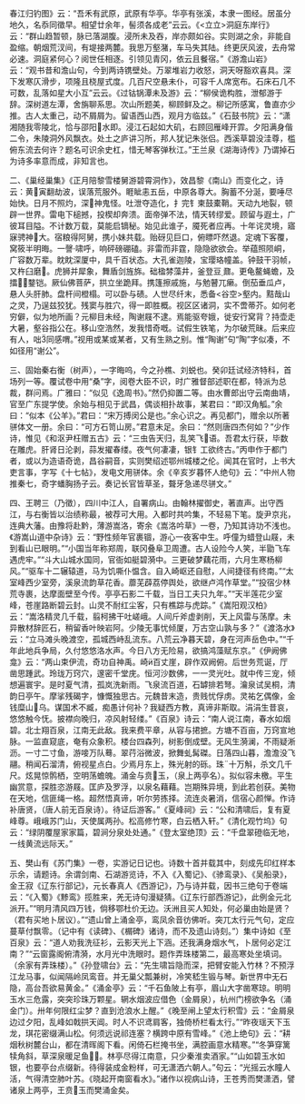 <!-- { "loadSidebar": true } -->
春江归钓图》云：“吾禾有武原，武原有华亭。华亭有张溪，本隶一图经。居虽分地久，名忝同徵早。相望廿余年，髻须各成老”云云。《<立立>洞庭东岸行》云：“群山趋暂顿，脉已落湖腹。浸所未及吞，岸亦颇如谷。实则湖之余，非能自盈缩。朝烟荒汊间，有堤接两麓。我思万壑潴，车马失其陆。终更厌风波，去舟常必速。洞庭紧何心？阅世任相逐。引领见青冈，依云且餐宿。”《游澹山岩》云：“观书昔和澹山句，今到两诗镌壁处。万翠堆岩力收怒，洞天呀豁欢喜具。深下发寒仄滑步，项隆且桡屋式度。几百尺空悬未仆，可容千人席宽布。石床石几不可数，乱落如星大小互”云云。《过钴锅潭未及游》云：“柳侯诡构胜，泄郁游于辞。深树道左潭，舍旃聊系思。次山所题美，柳顾鲜及之。柳记所感寓，鲁直亦少推。古人太重己，动不屑屑为。留语西山西，观月方临兹。”《石鼓书院》云：“潇湘随我零陵北，恰与邵阳水即。浸江石起如大矶，右顾回雁峰开霏。夕阳满身偕二令，朱陵洞外风飘衣。处土之庐讲习所，邦人犹记朱张侣。西溪草碧没洼尊，槛俯东流去何许？题名可识余史杠，惜无琴客弹秋江。”王兰泉《湖海诗传》乃谓掉石为诗多率意而成，非知言也。

二、《巢经巢集》《正月陪黎雪楼舅游碧霄洞作》，效昌黎《南山》而变化之，诗云：黄寅翻劫波，误落荒服外。睚眦恚五岳，中原各尊大。胸蓄不分涎，要唾尽始快。日月不照灼，深神鬼怪。吐泄夺造化，扌完钅柬鼓橐鞘。天动九地裂，顿辟一世界。雷电下槌撼，投楔却奔溃。面帝弹不法，情天转缪爱。顾留与遐土，广彼耳目隘。不计数万载，莫能启镝秘。始见此谁子，魇死者应再。十年诧灵境，寤寐骋神大。宿粮得阿舅，携小妹共载。贻砑见巨口，俯瞟吓然退。定魂下客覆，窝筱半明晦。一謦啸呼，响砰磅硼磕。非雷而非霆，隐隐欲欲会。举蕴照陨峒，广容数万辈。眈眈深厦中，具千百状态。大孔雀迦陵，宝璎珞幢盖。钟鼓干羽帧，又杵臼磨。虎狮并犀象，舞盾剑旌旆。础楹棼藻井，釜登豆鼐。更龟鳌蝇蟾，及擂鍪铠。厥仙佛菩萨，拱立坐跪拜。携篷擦戚施，与勉瞽兀癞。倒茄垂瓜卢，悬人头肝肺。盘杆间橙榻。可以卧与碛。人世尽纤末，悉备<谷空>壑内。黠哉山之灵，乃逞兹狡犹。残窦与胜穴，得一即胜概。视区区诸洞，实不啻蒂芥。如何老穷僻，似为地所画？元柳目未经，陶谢屐不逮。焉能驱夸娥，徙安行窝背？持壶走大暑，壑谷指公在。移山空浩然，发我惜奇嘅。试假生铁笔，为尔破荒昧。后来应有人，咄同感喟。”视用或某或某者，又有生熟之别。惟“陶谢”句“陶”字似凑，不如径用“谢公”。

三、固始秦右衡（树声），一字晦呜，今之孙樵、刘蜕也。癸卯廷试经济特科，首场列一等。覆试卷中用“桑”字，阅卷大臣不识，时广雅督部述职在都，特派为总裁，群问焉。广雅曰：“似见《逸周书》。”然仍抑置二等。由水曹郎出守云南曲靖，官至广东提学使。余始与相见于武昌，偶谈相扑故事，某君曰：“即汉角觚。”余曰：“似本《公羊》。”君曰：“宋万搏闵公是也。”余心识之。再见都门，赠余以所著骈体文一册。余曰：“可方石笥山房。”君意未足。余曰：“然则唐四杰何如？”少作诗，惟见《和沤尹枉赠五古》云：“三虫告天归，乱笑飞语。吾君太行获，毕数在雕虎。肝肾日沦剥，蒜发擢春缕。夜气何凄凄，银钅工欲终古。”丙申作于都门者，或以为造语奇诡，昌谷嗣音，实则樊绍述鄂州城楼之伦。闻其在官时，上书大吏言事，字写《十七帖》，发电文用骈体。余《辛亥岁暮怀人绝句》云：“中州人物推秦七，奇字蟠胸扬子云。奏记长官皆草圣，聱牙急递尽骈文。”

四、王聘三（乃徵），四川中江人，自署病山。由翰林擢御史，著直声。出守西江，与右衡皆以治绩称最，被荐可大用。入都时共吟集，不轻易下笔。旋尹京兆，连典大藩。由豫将赴黔，薄游嵩洛，寄余《嵩洛吟草》一卷，乃知其诗功不浅也。《游嵩山道中杂诗》云：“野性频年官裹锢，游心一夜客中生。呼僮为蜡登山屐，未到看山已眼明。”“小国当年称郑周，联冈叠阜卫周遭。古人设险今人笑，半勖飞车遇虎牢。”“斗大山城水国同，官衙如艇碧漪中。三更破梦藕花雨，六月生寒杨柳风。”“驱车十二辗辕道，马为饥嘶仆愠含。自入崎岖还自慰，人间捷径有终南。”“太室峰西少室旁，溪泉流韵草花香。蘼芜薜荔停舆处，欲继卢鸿作草堂。”“投宿少林荒寺裹，达摩面壁至今传。亭亭石影二千载，当日工夫只九年。”“天半莲花少室峰，苍崖路断碧云封。山灵不耐红尘客，只有樵踪与虎踪。”《嵩阳观汉柏》云：“嵩洛精灵几千载，翦柯拂干吐嵯峨。人间斤斧虚剥削，天上风雷与荡摩。未异散材辞匠石，稍留香叶映岩阿。少陵无事忧倾厦，万古空山孰与多？”《渡洛水》云：“立马滩头晚渡空，孤城西峙乱流东。八荒云净暮天碧，身在河声岳色中。”“千年此地兵争局，久付悠悠洛水声。今日八方无险易，欲搞鸿藻赋东京。”《伊阙佛龛》云：“两山束伊流，奇功自神禹。崎百丈崖，辟作双阙俯。后世务荒诞，厅凿思踵武。玲珑万窍穴，邃密千堂庑。恒河沙数佛，一一灵光吐。就中传三宠，倾想遍寰宇。是时夏气清，孤岚洗新雨。飞泉流百道，石罅排若弩。瀹泉试吴桐，清韵日亭午。摩挲残碣字，慷慨独思古。元魏昔末造，贵贱忧俘虏。灵祐乞偶像，金钱糜山乌。谋国术不臧，痴愚计何补？我疑西方教，真谛非斯取。涓涓生昔哀，悠悠触今怃。披襟向晚归，凉风射轻缕。”《百泉》诗云：“南人说江南，春水如烟碧。北士翔百泉，江南无此敌。我来费平章，从容与捃摭。方塘不百亩，万窍宣地脉。一监直窥底，奄有众象积。楼台四森列，树影倒成壁。无风生漪澜，不雨疑淅沥。一寸二寸鱼，游唼万队蓦。翠荇浴微波，掀舞虬髯磔。日落四山暮，澹澹没飞翮。稍闻石溜清，俯视星点白。少焉月东上，殊光射的砾。珠十万斛，杀文几千尺。炫晃惊鹘栖，空明荡蟾魄。涌金与贲玉，（泉上两亭名）。拟似容未檄。平生幽赏意，探胜恣游屐。匡庐及罗浮，以泉名藉藉。岂期殊异境，到此若创获。美物在天地，信匪绳一格。超然悟真谛，听尔劳拣择。流连炎暑消，信宿心颜惮。作诗补唐贤，（唐人前无百泉诗）。待证后游客。”《夏峰祠》云：“公和清啸后，复有夏峰尊。峨峨苏门山，天使属两孙。松高修竹寒，白云栖入轩。”《清化观竹坞》句云：“绿阴覆屋家家篇，碧涧分泉处处通。”《登太室绝顶》云：“千盘翠磴临无地，一线黄流远际天。”

五、樊山有《苏门集》一卷，实游记日记也。诗数十首并载其中，刻成先印红样本示余，请题诗。余谓剑南、石湖游览诗，不入《入蜀记》、《骖鸾录》、《吴船录》，金王寂《辽东行部记》，元长春真人《西游记》，乃与诗并载，因书三绝句于卷端云：“《入蜀》《黪鸾》揽胜来，羌无诗句漫疑猜。《辽东行部西游记》，此例金元北派开。”“明月清风四万钱，倘移鄂杜价无边。沃洲且买人知处，何必巢由始是贤？（君有买地卜居议）。”“遗山曾上涌金亭，鸾凤余音彷佛听。突兀太行元气句，定应蔓草付飘零。（记中有《读碑》、《榍碑》诸诗，而不及遗山诗刻。”）集中诗如《至百泉》云：“道人劝我洗征衫，云影天光上下涵。还我满身烟水气，卜居何必定江南？”“云窗露阁俯清漪，水月光中洗眼时。题作弄珠楼第二，最高寒处坐填词。（余家有弄珠楼）。”《孙登啸台》云：“先生啸旨隐而深，把臂安能入竹林？不预浮江龙马事，似闻隔岭凤鸾音。并无巢父瓢兼树，冷笑嵇生锻与琴。新世界中无石隐，高台吾欲易黄金。”《涌金亭》云：“千石鱼陂上有亭，眉山大字凿寒琼。明明玉水三危露，突突珍珠万颗星。辋水烟波应借色（金屑泉），杭州门榜欲争名（涌金门）。卅年何限红尘梦？直到沧浪水上醒。”《晚至闸上望太行积雪》云：“金屑泉边过夕阳，乱峰如戟拱天阊。时人不识鸢肩客，独倚桥栏看太行。”“昨夜瑶天下玉龙，琪花密缀满山松。何须远说祁连塞？横跨中原有雪峰。”《池上绝句》云：“耕烟秋树麓台山，都在清晖阁下看。闲倚石栏掩书坐，满腔画意水精寒。”“冬笋穿篱犊角斜，草深泉暖足鱼。林亭尽得江南意，只少秦淮卖酒家。”“山如碧玉水如银，也要亭台点缀新。待得装成金粉样，可无潇洒六朝人。”句云：“光摇云水瞳人活，气得清空肺叶苏。《晓起开南窗看水》。”诸作以视病山诗，王苍秀而樊潇洒，譬诸泉上两亭，王贲玉而樊涌金矣。

